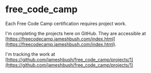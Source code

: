 # free_code_camp

Each Free Code Camp certification requires project work.

I'm completing the projects here on GitHub.
They are accessible at [https://freecodecamp.jameshbush.com/index.html](https://freecodecamp.jameshbush.com/index.html).

I'm tracking the work at [https://github.com/jameshbush/free_code_camp/projects/1](https://github.com/jameshbush/free_code_camp/projects/1)
